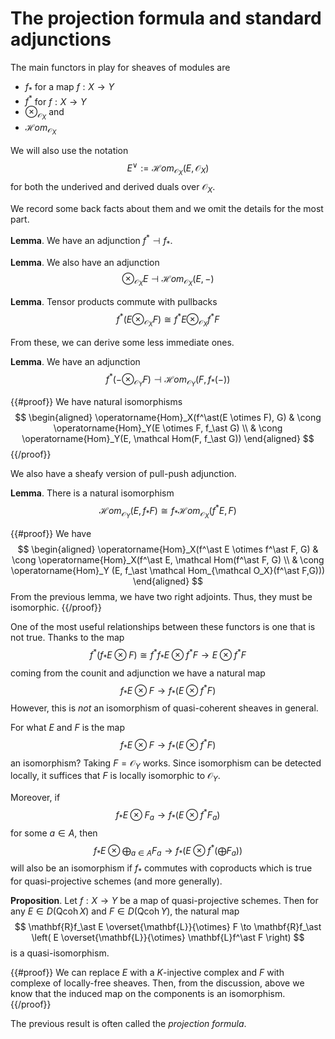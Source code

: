 # The projection formula and standard adjunctions

The main functors in play for sheaves of modules are 
- $f_\ast$ for a map $f: X \to Y$
- $f^\ast$ for $f : X \to Y$ 
- $\otimes_{\mathcal O_X}$ and 
- $\mathcal Hom_{\mathcal O_X}$ 

We will also use the notation 
$$
E^\vee := \mathcal Hom_{\mathcal O_X}(E,\mathcal O_X)
$$
for both the underived and derived duals over $\mathcal O_X$.

We record some back facts about them and we omit the details for 
the most part. 

**Lemma**. We have an adjunction $f^\ast \dashv f_\ast$. 

**Lemma**. We also have an adjunction 
$$
\otimes_{\mathcal O_X} E \dashv \mathcal Hom_{\mathcal O_X}(E,-)
$$

**Lemma**. Tensor products commute with pullbacks 
$$
f^\ast (E \otimes_{\mathcal O_X} F) \cong f^\ast E \otimes_{\mathcal O_X} f^\ast F
$$

From these, we can derive some less immediate ones. 

**Lemma**. We have an adjunction 
$$
f^\ast(- \otimes_{\mathcal O_Y} F) \dashv \mathcal Hom_{\mathcal O_Y}(F, f_\ast (-))
$$

{{#proof}}
We have natural isomorphisms 
$$
\begin{aligned}
\operatorname{Hom}_X(f^\ast(E \otimes F), G) & \cong 
\operatorname{Hom}_Y(E \otimes F, f_\ast G) \\
& \cong \operatorname{Hom}_Y(E, \mathcal Hom(F, f_\ast G))
\end{aligned}
$$
{{/proof}}

We also have a sheafy version of pull-push adjunction. 

**Lemma**. There is a natural isomorphism 
$$
\mathcal Hom_{\mathcal O_Y}(E,f_\ast F) \cong f_\ast \mathcal Hom_{\mathcal O_X}(f^\ast E,F)
$$

{{#proof}}
We have 
$$
\begin{aligned}
\operatorname{Hom}_X(f^\ast E \otimes f^\ast F, G) & \cong 
\operatorname{Hom}_X(f^\ast E, \mathcal Hom(f^\ast F, G) \\ 
& \cong \operatorname{Hom}_Y (E, f_\ast \mathcal Hom_{\mathcal O_X}(f^\ast F,G)))
\end{aligned}
$$
From the previous lemma, we have two right adjoints. Thus, they must be isomorphic.
{{/proof}}

One of the most useful relationships between these functors is one that is not true. 
Thanks to the map 
$$
f^\ast (f_\ast E \otimes F) \cong f^\ast f_\ast E \otimes f^\ast F \to E \otimes f^\ast F
$$
coming from the counit and adjunction we have a natural map 
$$
f_\ast E \otimes F \to f_\ast (E \otimes f^\ast F) 
$$
However, this is _not_ an isomorphism of quasi-coherent sheaves in general. 

For what $E$ and $F$ is the map 
$$
f_\ast E \otimes F \to f_\ast (E \otimes f^\ast F)
$$
an isomorphism? Taking $F = \mathcal O_Y$ works. Since isomorphism can be detected locally, 
it suffices that $F$ is locally isomorphic to $\mathcal O_Y$. 

Moreover, if 
$$
f_\ast E \otimes F_a \to f_\ast (E \otimes f^\ast F_a) 
$$
for some $a \in A$, then 
$$
f_\ast E \otimes \bigoplus_{a \in A} F_a \to f_\ast \left( E \otimes f^\ast \left( 
\bigoplus F_a \right) \right) 
$$
will also be an isomorphism 
if $f_\ast$ commutes with coproducts which is true for quasi-projective schemes 
(and more generally). 

**Proposition**. Let $f:X \to Y$ be a map of quasi-projective schemes. Then for 
any $E \in D(\operatorname{Qcoh} X)$ and $F \in D(\operatorname{Qcoh} Y)$, the natural map 
$$
\mathbf{R}f_\ast E \overset{\mathbf{L}}{\otimes} F \to \mathbf{R}f_\ast 
\left( E \overset{\mathbf{L}}{\otimes} \mathbf{L}f^\ast F \right) 
$$
is a quasi-isomorphism.

{{#proof}}
We can replace $E$ with a $K$-injective complex and $F$ with complexe of 
locally-free sheaves. Then, from the discussion, above we know that the induced 
map on the components is an isomorphism. 
{{/proof}}

The previous result is often called the _projection formula_. 


